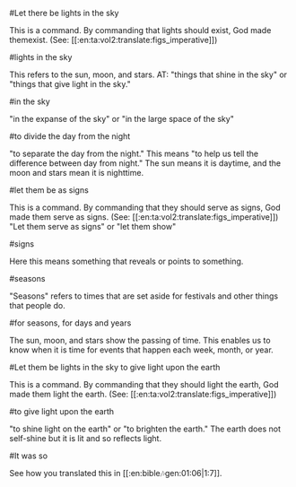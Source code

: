 #Let there be lights in the sky

This is a command. By commanding that lights should exist, God made themexist. (See: [[:en:ta:vol2:translate:figs_imperative]])

#lights in the sky

This refers to the sun, moon, and stars. AT: "things that shine in the sky" or "things that give light in the sky."

#in the sky

"in the expanse of the sky" or "in the large space of the sky"

#to divide the day from the night

"to separate the day from the night." This means "to help us tell the difference between day from night." The sun means it is daytime, and the moon and stars mean it is nighttime.

#let them be as signs

This is a command. By commanding that they should serve as signs, God made them serve as signs. (See: [[:en:ta:vol2:translate:figs_imperative]]) "Let them serve as signs" or "let them show"

#signs

Here this means something that reveals or points to something.

#seasons

"Seasons" refers to times that are set aside for festivals and other things that people do.

#for seasons, for days and years

The sun, moon, and stars show the passing of time. This enables us to know when it is time for events that happen each week, month, or year.

#Let them be lights in the sky to give light upon the earth

This is a command. By commanding that they should light the earth, God made them light the earth. (See: [[:en:ta:vol2:translate:figs_imperative]])

#to give light upon the earth

"to shine light on the earth" or "to brighten the earth." The earth does not self-shine but it is lit and so reflects light.

#It was so

See how you translated this in [[:en:bible:notes:gen:01:06|1:7]].
